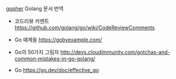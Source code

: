[gopher](https://chaoskwon.github.io/assets/images/profile.png) Golang 문서 번역

- 코드리뷰 커멘트
  https://github.com/golang/go/wiki/CodeReviewComments

- Go 예제들
  https://gobyexample.com/

- Go의 50가지 그림자
  http://devs.cloudimmunity.com/gotchas-and-common-mistakes-in-go-golang/

- Go
  https://go.dev/doc/effective_go
